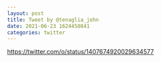 ```yaml
--- 
layout: post 
title: Tweet by @tenaglia_john 
date: 2021-06-23 1624450841 
categories: twitter 
--- 
```

https://twitter.com/o/status/1407674920029634577